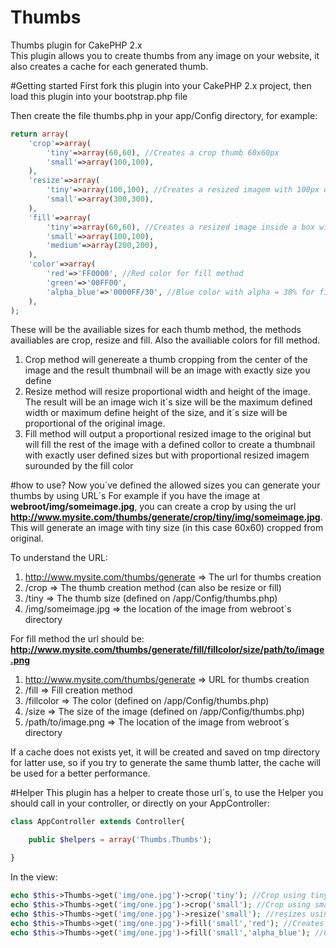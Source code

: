 Thumbs
======

Thumbs plugin for CakePHP 2.x<br>
This plugin allows you to create thumbs from any image on your website, it also creates a cache for each generated thumb.

#Getting started
First fork this plugin into your CakePHP 2.x project, then load this plugin into your bootstrap.php file

Then create the file thumbs.php in your app/Config directory, for example:

``` PHP
return array(
    'crop'=>array(
        'tiny'=>array(60,60), //Creates a crop thumb 60x60px
        'small'=>array(100,100),
    ),
    'resize'=>array(
        'tiny'=>array(100,100), //Creates a resized imagem with 100px of maximum width or 100px of maximum height
        'small'=>array(300,300),
    ),
    'fill'=>array(
        'tiny'=>array(60,60), //Creates a resized image inside a box with 60x60 pixels and defined background by colors below
        'small'=>array(100,100),
        'medium'=>array(200,200),
    ),
    'color'=>array(
        'red'=>'FF0000', //Red color for fill method
        'green'=>'00FF00',
        'alpha_blue'=>'0000FF/30', //Blue color with alpha = 30% for fill method
    ),
);
```

These will be the availiable sizes for each thumb method, the methods availiables are crop, resize and fill. Also the availiable colors for fill method.

1. Crop method will genereate a thumb cropping from the center of the image and the result thumbnail will be an image with exactly size you define
2. Resize method will resize proportional width and height of the image. The result will be an image wich it´s size will be the maximum defined width or maximum define height of the size, and it´s size will be proportional of the original image.
3. Fill method will output a proportional resized image to the original but will fill the rest of the image with a defined collor to create a thumbnail with exactly user defined sizes but with proportional resized imagem surounded by the fill color
 
#how to use?
Now you´ve defined the allowed sizes you can generate your thumbs by using URL´s
For example if you have the image at <strong>webroot/img/someimage.jpg</strong>, you can create a crop by using the url <strong>http://www.mysite.com/thumbs/generate/crop/tiny/img/someimage.jpg</strong>. This will generate an image with tiny size (in this case 60x60) cropped from original.

To understand the URL:

1. http://www.mysite.com/thumbs/generate => The url for thumbs creation
2. /crop => The thumb creation method (can also be resize or fill)
3. /tiny => The thumb size (defined on /app/Config/thumbs.php)
4. /img/someimage.jpg => the location of the image from webroot´s directory

For fill method the url should be: <strong>http://www.mysite.com/thumbs/generate/fill/fillcolor/size/path/to/image.png</strong>

1. http://www.mysite.com/thumbs/generate => URL for thumbs creation
2. /fill => Fill creation method
3. /fillcolor => The color (defined on /app/Config/thumbs.php)
4. /size => The size of the image (defined on /app/Config/thumbs.php)
5. /path/to/image.png => The location of the image from webroot´s directory

If a cache does not exists yet, it will be created and saved on tmp directory for latter use, so if you try to generate the same thumb latter, the cache will be used for a better performance.

#Helper
This plugin has a helper to create those url´s, to use the Helper you should call in your controller, or directly on your AppController:

``` PHP
class AppController extends Controller{

    public $helpers = array('Thumbs.Thumbs');

}
```

In the view:

``` PHP
echo $this->Thumbs->get('img/one.jpg')->crop('tiny'); //Crop using tiny size
echo $this->Thumbs->get('img/one.jpg')->crop('small'); //Crop using small size
echo $this->Thumbs->get('img/one.jpg')->resize('small'); //resizes using small size
echo $this->Thumbs->get('img/one.jpg')->fill('small','red'); //Creates the resized imagem using small size and red background
echo $this->Thumbs->get('img/one.jpg')->fill('small','alpha_blue'); //Creates the resized imagem using small size and blue background with 30% alpha
```



